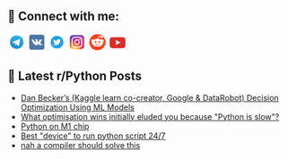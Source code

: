 ## 🔎 Connect with me:
[<img src="https://github.com/bullbesh/bullbesh/blob/main/images/Telegram.png" width="32" height="32" />](https://t.me/bullbesh)
[<img src="https://github.com/bullbesh/bullbesh/blob/main/images/VK.png" width="32" height="32" />](https://vk.com/bullbesh)
[<img src="https://github.com/bullbesh/bullbesh/blob/main/images/Twitter.png" width="32" height="32" />](https://twitter.com/bullbesh1)
[<img src="https://github.com/bullbesh/bullbesh/blob/main/images/Instagram.png" width="32" height="32" />](https://www.instagram.com/bullbesh)
[<img src="https://github.com/bullbesh/bullbesh/blob/main/images/Reddit.png" width="32" height="32" />](https://www.reddit.com/user/bullbesh)
[<img src="https://github.com/bullbesh/bullbesh/blob/main/images/YouTube.png" width="32" height="32" />](https://www.youtube.com/channel/UCtfjRs6uzgq5mfm8S06WTcg)

## 📕 Latest r/Python Posts
<!-- BLOG-POST-LIST:START -->
- [Dan Becker’s &lpar;Kaggle learn co-creator, Google &amp; DataRobot&rpar; Decision Optimization Using ML Models](https://www.reddit.com/r/Python/comments/yiiczh/dan_beckers_kaggle_learn_cocreator_google/)
- [What optimisation wins initially eluded you because &quot;Python is slow&quot;?](https://www.reddit.com/r/Python/comments/yih4ue/what_optimisation_wins_initially_eluded_you/)
- [Python on M1 chip](https://www.reddit.com/r/Python/comments/yifhyh/python_on_m1_chip/)
- [Best &quot;device&quot; to run python script 24/7](https://www.reddit.com/r/Python/comments/yiec9b/best_device_to_run_python_script_247/)
- [nah a compiler should solve this](https://www.reddit.com/r/Python/comments/yiec7n/nah_a_compiler_should_solve_this/)
<!-- BLOG-POST-LIST:END -->
